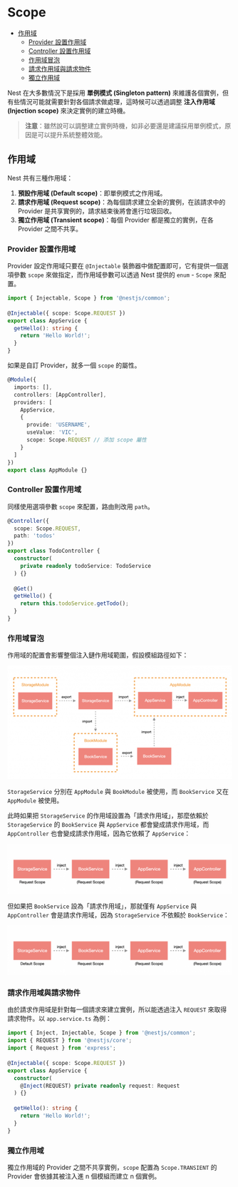 # Scope

- [作用域](#作用域)
  - [Provider 設置作用域](#provider-設置作用域)
  - [Controller 設置作用域](#controller-設置作用域)
  - [作用域冒泡](#作用域冒泡)
  - [請求作用域與請求物件](#請求作用域與請求物件)
  - [獨立作用域](#獨立作用域)

Nest 在大多數情況下是採用 **單例模式 (Singleton pattern)** 來維護各個實例，但有些情況可能就需要針對各個請求做處理，這時候可以透過調整 **注入作用域 (Injection scope)** 來決定實例的建立時機。

>**注意**：雖然說可以調整建立實例時機，如非必要還是建議採用單例模式，原因是可以提升系統整體效能。

## 作用域

Nest 共有三種作用域：

1. **預設作用域 (Default scope)**：即單例模式之作用域。
2. **請求作用域 (Request scope)**：為每個請求建立全新的實例，在該請求中的 Provider 是共享實例的，請求結束後將會進行垃圾回收。
3. **獨立作用域 (Transient scope)**：每個 Provider 都是獨立的實例，在各 Provider 之間不共享。

### Provider 設置作用域

Provider 設定作用域只要在 `@Injectable` 裝飾器中做配置即可，它有提供一個選項參數 `scope` 來做指定，而作用域參數可以透過 Nest 提供的 `enum` - `Scope` 來配置。

```ts
import { Injectable, Scope } from '@nestjs/common';

@Injectable({ scope: Scope.REQUEST })
export class AppService {
  getHello(): string {
    return 'Hello World!';
  }
}
```

如果是自訂 Provider，就多一個 `scope` 的屬性。

```ts
@Module({
  imports: [],
  controllers: [AppController],
  providers: [
    AppService,
    {
      provide: 'USERNAME',
      useValue: 'VIC',
      scope: Scope.REQUEST // 添加 scope 屬性
    }
  ]
})
export class AppModule {}
```

### Controller 設置作用域

同樣使用選項參數 `scope` 來配置，路由則改用 `path`。

```ts
@Controller({ 
  scope: Scope.REQUEST,
  path: 'todos'
})
export class TodoController {
  constructor(
    private readonly todoService: TodoService
  ) {}

  @Get()
  getHello() {
    return this.todoService.getTodo();
  }
}
```

### 作用域冒泡

作用域的配置會影響整個注入鏈作用域範圍，假設模組路徑如下：

![s1](./imgs/s1.png)

`StorageService` 分別在 `AppModule` 與 `BookModule` 被使用，而 `BookService` 又在 `AppModule` 被使用。

此時如果把 `StorageService` 的作用域設置為「請求作用域」，那麼依賴於 `StorageService` 的 `BookService` 與 `AppService` 都會變成請求作用域，而 `AppController` 也會變成請求作用域，因為它依賴了 `AppService`：

![s2](./imgs/s2.png)

但如果把 `BookService` 設為「請求作用域」，那就僅有 `AppService` 與 `AppController` 會是請求作用域，因為 `StorageService` 不依賴於 `BookService`：

![s3](./imgs/s3.png)

### 請求作用域與請求物件

由於請求作用域是針對每一個請求來建立實例，所以能透過注入 `REQUEST` 來取得請求物件。以 `app.service.ts` 為例：

```ts
import { Inject, Injectable, Scope } from '@nestjs/common';
import { REQUEST } from '@nestjs/core';
import { Request } from 'express';

@Injectable({ scope: Scope.REQUEST })
export class AppService {
  constructor(
    @Inject(REQUEST) private readonly request: Request
  ) {}

  getHello(): string {
    return 'Hello World!';
  }
}
```

### 獨立作用域

獨立作用域的 Provider 之間不共享實例，`scope` 配置為 `Scope.TRANSIENT` 的 Provider 會依據其被注入進 n 個模組而建立 n 個實例。
